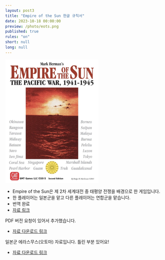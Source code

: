 ```yaml
---
layout: post3
title: "Empire of the Sun 한글 규칙서"
date: 2023-10-18 00:00:00
preview: /photo/eots.png
published: true
rules: "on"
short: null
long: null
---
```


<img src="/photo/eots.png" width="300">

- Empire of the Sun은 제 2차 세계대전 중 태평양 전쟁을 배경으로 한 게임입니다.
- 한 플레이어는 일본군을 맡고 다른 플레이어는 연합군을 맡습니다.
- 번역 완료
- [자료 링크](https://daso-bgg.notion.site/Empire-of-the-Sun-d060553a00ff45a79e434279a33d0404?pvs=4)

PDF 버전 요청이 있어서 추가했습니다.
- [자료 다운로드 링크](https://drive.google.com/file/d/17ME8sSs0E8bhFDX5FnIiMbrO8IH0VEnu/view?usp=sharing)

일본군 에라스무스(오토마) 자료입니다. 틀린 부분 있어요!
- [자료 다운로드 링크](https://drive.google.com/file/d/1zkBbiArIxtLtp5MZE-tE7ruYy3Mkngoj/view?usp=sharing)
